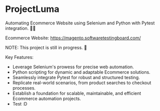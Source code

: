 # ProjectLuma
Automating Ecommerce Website using Selenium and Python with Pytest integration. 🛒🤖

Ecommerce Website: https://magento.softwaretestingboard.com/

NOTE: This project is still in progress. 🐥

Key Features:

- Leverage Selenium's prowess for precise web automation.
- Python scripting for dynamic and adaptable Ecommerce solutions.
- Seamlessly integrate Pytest for robust and structured testing.
- Replicate real-world scenarios, from product searches to checkout processes.
- Establish a foundation for scalable, maintainable, and efficient Ecommerce automation projects.
- Test :D